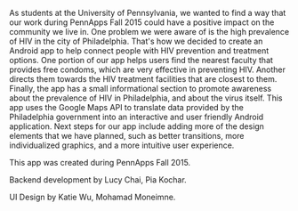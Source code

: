 As students at the University of Pennsylvania, we wanted to find a way that our work during PennApps Fall 2015 could have a positive impact on the community we live in. One problem we were aware of is the high prevalence of HIV in the city of Philadelphia. That's how we decided to create an Android app to help connect people with HIV prevention and treatment options. One portion of our app helps users find the nearest faculty that provides free condoms, which are very effective in preventing HIV. Another directs them towards the HIV treatment facilities that are closest to them. Finally, the app has a small informational section to promote awareness about the prevalence of HIV in Philadelphia, and about the virus itself. This app uses the Google Maps API to translate data provided by the Philadelphia government into an interactive and user friendly Android application. Next steps for our app include adding more of the design elements that we have planned, such as better transitions, more individualized graphics, and a more intuitive user experience.

This app was created during PennApps Fall 2015.

Backend development by Lucy Chai, Pia Kochar.

UI Design by Katie Wu, Mohamad Moneimne.
